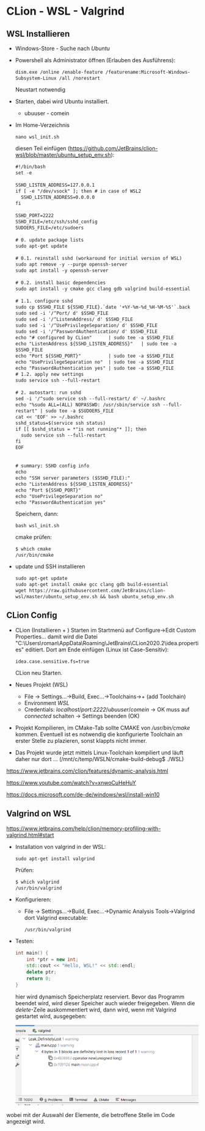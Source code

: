 # CLion - WSL - Valgrind

## WSL Installieren

- Windows-Store - Suche nach *Ubuntu*

- Powershell als Administrator öffnen (Erlauben des Ausführens):

  ```
  dism.exe /online /enable-feature /featurename:Microsoft-Windows-Subsystem-Linux /all /norestart
  ```

  Neustart notwendig
  
- Starten, dabei wird Ubuntu installiert.

  - ubuuser - comein

- Im Home-Verzeichnis

  ```
  nano wsl_init.sh
  ```

  diesen Teil einfügen (https://github.com/JetBrains/clion-wsl/blob/master/ubuntu_setup_env.sh):

  ```
  #!/bin/bash
  set -e
  
  SSHD_LISTEN_ADDRESS=127.0.0.1
  if [ -e "/dev/vsock" ]; then # in case of WSL2
  	SSHD_LISTEN_ADDRESS=0.0.0.0
  fi
  
  SSHD_PORT=2222
  SSHD_FILE=/etc/ssh/sshd_config
  SUDOERS_FILE=/etc/sudoers
    
  # 0. update package lists
  sudo apt-get update
  
  # 0.1. reinstall sshd (workaround for initial version of WSL)
  sudo apt remove -y --purge openssh-server
  sudo apt install -y openssh-server
  
  # 0.2. install basic dependencies
  sudo apt install -y cmake gcc clang gdb valgrind build-essential
  
  # 1.1. configure sshd
  sudo cp $SSHD_FILE ${SSHD_FILE}.`date '+%Y-%m-%d_%H-%M-%S'`.back
  sudo sed -i '/^Port/ d' $SSHD_FILE
  sudo sed -i '/^ListenAddress/ d' $SSHD_FILE
  sudo sed -i '/^UsePrivilegeSeparation/ d' $SSHD_FILE
  sudo sed -i '/^PasswordAuthentication/ d' $SSHD_FILE
  echo "# configured by CLion"      | sudo tee -a $SSHD_FILE
  echo "ListenAddress ${SSHD_LISTEN_ADDRESS}"	| sudo tee -a $SSHD_FILE
  echo "Port ${SSHD_PORT}"          | sudo tee -a $SSHD_FILE
  echo "UsePrivilegeSeparation no"  | sudo tee -a $SSHD_FILE
  echo "PasswordAuthentication yes" | sudo tee -a $SSHD_FILE
  # 1.2. apply new settings
  sudo service ssh --full-restart
    
  # 2. autostart: run sshd 
  sed -i '/^sudo service ssh --full-restart/ d' ~/.bashrc
  echo "%sudo ALL=(ALL) NOPASSWD: /usr/sbin/service ssh --full-restart" | sudo tee -a $SUDOERS_FILE
  cat << 'EOF' >> ~/.bashrc
  sshd_status=$(service ssh status)
  if [[ $sshd_status = *"is not running"* ]]; then
    sudo service ssh --full-restart
  fi
  EOF
    
  
  # summary: SSHD config info
  echo 
  echo "SSH server parameters ($SSHD_FILE):"
  echo "ListenAddress ${SSHD_LISTEN_ADDRESS}"
  echo "Port ${SSHD_PORT}"
  echo "UsePrivilegeSeparation no"
  echo "PasswordAuthentication yes"
  ```

  Speichern, dann:

  ```
  bash wsl_init.sh
  ```

  cmake prüfen:

  ```
  $ which cmake
  /usr/bin/cmake
  ```

- update und SSH installieren

  ```
  sudo apt-get update
  sudo apt-get install cmake gcc clang gdb build-essential
  wget https://raw.githubusercontent.com/JetBrains/clion-wsl/master/ubuntu_setup_env.sh && bash ubuntu_setup_env.sh
  ```

## CLion Config

- CLion (Installieren + ) Starten
  im Startmenü auf Configure->Edit Custom Properties...
  damit wird die Datei "C:\Users\roman\AppData\Roaming\JetBrains\CLion2020.2\idea.properties" editiert. Dort am Ende einfügen (Linux ist Case-Sensitiv):

  ```
  idea.case.sensitive.fs=true
  ```

  CLion neu Starten.

- Neues Projekt (WSL)

  - File -> Settings...->Build, Exec...->Toolchains->+ (add Toolchain)
  - Environment *WSL*
  - Credentials: *localhost*/*port:2222*/*ubuuser*/*comein* -> OK
    muss auf *connected* schalten -> Settings beenden (OK)

- Projekt Kompilieren, im CMake-Tab sollte CMAKE von */usr/bin/cmake* kommen. Eventuell ist es notwendig die konfigurierte Toolchain an erster Stelle zu plazieren, sonst klappts nicht immer.

- Das Projekt wurde jetzt mittels Linux-Toolchain kompiliert und läuft daher nur dort ... (/mnt/c/temp/WSLN/cmake-build-debug$ ./WSL)

https://www.jetbrains.com/clion/features/dynamic-analysis.html

https://www.youtube.com/watch?v=xnwoCuHeHuY

https://docs.microsoft.com/de-de/windows/wsl/install-win10

## Valgrind on WSL

https://www.jetbrains.com/help/clion/memory-profiling-with-valgrind.html#start

- Installation von valgrind in der WSL:

  ```
  sudo apt-get install valgrind
  ```

  Prüfen:

  ```
  $ which valgrind
  /usr/bin/valgrind
  ```

- Konfigurieren:

  - File -> Settings...->Build, Exec...->Dynamic Analysis Tools->Valgrind
    dort Valgrind executable:

    ``` 
    /usr/bin/valgrind
    ```

- Testen:

  ```c++
  int main() {
      int *ptr = new int;
      std::cout << "Hello, WSL!" << std::endl;
      delete ptr;
      return 0;
  }
  ```

  hier wird dynamisch Speicherplatz reserviert. Bevor das Programm beendet wird, wird dieser Speicher auch wieder freigegeben. Wenn die *delete*-Zeile auskommentiert wird, dann wird, wenn mit Valgrind gestartet wird, ausgegeben:

  ![valgrind](bilder/CLionWslValgrind.png)

wobei mit der Auswahl der Elemente, die betroffene Stelle im Code angezeigt wird.